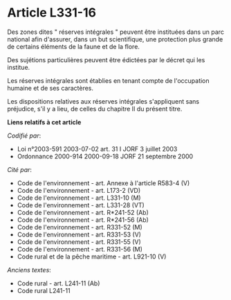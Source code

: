 # Article L331-16

Des zones dites " réserves intégrales " peuvent être instituées dans un parc national afin d'assurer, dans un but
scientifique, une protection plus grande de certains éléments de la faune et de la flore.

Des sujétions particulières peuvent être édictées par le décret qui les institue.

Les réserves intégrales sont établies en tenant compte de l'occupation humaine et de ses caractères.

Les dispositions relatives aux réserves intégrales s'appliquent sans préjudice, s'il y a lieu, de celles du chapitre II du
présent titre.

**Liens relatifs à cet article**

_Codifié par_:

  - Loi n°2003-591 2003-07-02 art. 31 I JORF 3 juillet 2003
  - Ordonnance 2000-914 2000-09-18 JORF 21 septembre 2000

_Cité par_:

  - Code de l'environnement - art. Annexe à l'article R583-4 (V)
  - Code de l'environnement - art. L173-2 (VD)
  - Code de l'environnement - art. L331-10 (M)
  - Code de l'environnement - art. L331-28 (VT)
  - Code de l'environnement - art. R*241-52 (Ab)
  - Code de l'environnement - art. R*241-56 (Ab)
  - Code de l'environnement - art. R331-52 (M)
  - Code de l'environnement - art. R331-53 (V)
  - Code de l'environnement - art. R331-55 (V)
  - Code de l'environnement - art. R331-56 (M)
  - Code rural et de la pêche maritime - art. L921-10 (V)

_Anciens textes_:

  - Code rural - art. L241-11 (Ab)
  - Code rural L241-11
